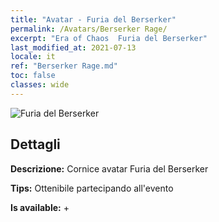 ```yaml
---
title: "Avatar - Furia del Berserker"
permalink: /Avatars/Berserker Rage/
excerpt: "Era of Chaos  Furia del Berserker"
last_modified_at: 2021-07-13
locale: it
ref: "Berserker Rage.md"
toc: false
classes: wide
---
```

 ![Furia del Berserker](/images/a/avatarFrame_73.png)

## Dettagli

 **Descrizione:** Cornice avatar Furia del Berserker 

 **Tips:** Ottenibile partecipando all'evento 

 **Is available:**  + 

